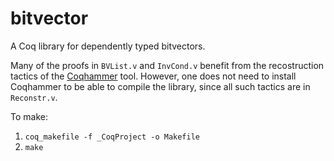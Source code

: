 # bitvector
A Coq library for dependently typed bitvectors.

Many of the proofs in `BVList.v` and `InvCond.v` benefit from the
recostruction tactics of the [Coqhammer](https://github.com/lukaszcz/coqhammer) tool.
However, one does not need to install Coqhammer to be able to compile the library,
since all such tactics are in `Reconstr.v`.

To make:
1. `coq_makefile -f _CoqProject -o Makefile`
2. `make`
